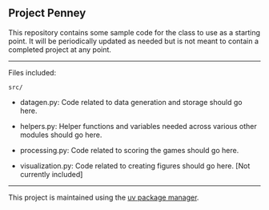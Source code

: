 ## Project Penney

This repository contains some sample code for the class to use as a starting point. It will be periodically updated as needed but is not meant to contain a completed project at any point.

---

Files included:

`src/`

- datagen.py: Code related to data generation and storage should go here.

- helpers.py: Helper functions and variables needed across various other modules should go here.

- processing.py: Code related to scoring the games should go here.

- visualization.py: Code related to creating figures should go here. [Not currently included]

---

This project is maintained using the [uv package manager](https://docs.astral.sh/uv/).